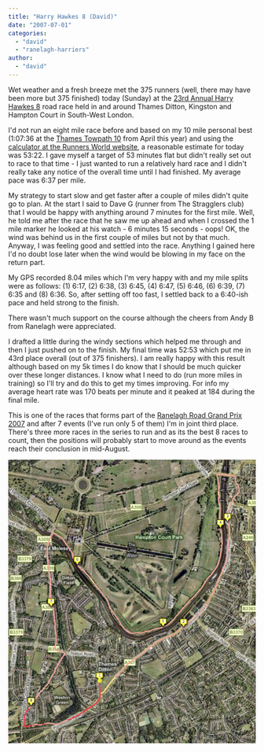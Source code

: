 ```yaml
---
title: "Harry Hawkes 8 (David)"
date: "2007-07-01"
categories: 
  - "david"
  - "ranelagh-harriers"
author:
  - "david"
---
```


Wet weather and a fresh breeze met the 375 runners (well, there may have been more but 375 finished) today (Sunday) at the [23rd Annual Harry Hawkes 8](http://www.hh8.org.uk/) road race held in and around Thames Ditton, Kingston and Hampton Court in South-West London.

I'd not run an eight mile race before and based on my 10 mile personal best (1:07:36 at the [Thames Towpath 10](/?p=65) from April this year) and using the [calculator at the Runners World website](http://www.runnersworld.co.uk/news/article.asp?UAN=1681), a reasonable estimate for today was 53:22. I gave myself a target of 53 minutes flat but didn't really set out to race to that time - I just wanted to run a relatively hard race and I didn't really take any notice of the overall time until I had finished. My average pace was 6:37 per mile.

My strategy to start slow and get faster after a couple of miles didn't quite go to plan. At the start I said to Dave G (runner from The Stragglers club) that I would be happy with anything around 7 minutes for the first mile. Well, he told me after the race that he saw me up ahead and when I crossed the 1 mile marker he looked at his watch - 6 minutes 15 seconds - oops! OK, the wind was behind us in the first couple of miles but not by that much. Anyway, I was feeling good and settled into the race. Anything I gained here I'd no doubt lose later when the wind would be blowing in my face on the return part.

My GPS recorded 8.04 miles which I'm very happy with and my mile splits were as follows: (1) 6:17, (2) 6:38, (3) 6:45, (4) 6:47, (5) 6:46, (6) 6:39, (7) 6:35 and (8) 6:36. So, after setting off too fast, I settled back to a 6:40-ish pace and held strong to the finish.

There wasn't much support on the course although the cheers from Andy B from Ranelagh were appreciated.

I drafted a little during the windy sections which helped me through and then I just pushed on to the finish. My final time was 52:53 which put me in 43rd place overall (out of 375 finishers). I am really happy with this result although based on my 5k times I do know that I should be much quicker over these longer distances. I know what I need to do (run more miles in training) so I'll try and do this to get my times improving. For info my average heart rate was 170 beats per minute and it peaked at 184 during the final mile.

This is one of the races that forms part of the [Ranelagh Road Grand Prix 2007](http://www.ranelagh-harriers.com/gp.html) and after 7 events (I've run only 5 of them) I'm in joint third place. There's three more races in the series to run and as its the best 8 races to count, then the positions will probably start to move around as the events reach their conclusion in mid-August.

![](/images/2007/20070701-harry_hawkes_8.jpg)

